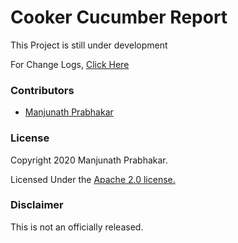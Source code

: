 # Cooker Cucumber Report

This Project is still under development

For Change Logs, [Click Here](CHANGE_LOG.md)


### Contributors

- [Manjunath Prabhakar](https://github.com/ManjunathPrabhakar)


### License

Copyright 2020 Manjunath Prabhakar.

Licensed Under the [Apache 2.0 license.](LICENSE)

### Disclaimer

This is not an officially released.
